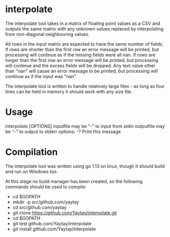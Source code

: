 #  interpolate

The interpolate tool takes in a matrix of floating point values as a CSV and outputs the same matrix with any unknown values
replaced by interpolating from non-diagonal neighbouring values.

All rows in the input matrix are expected to have the same number of fields.
If rows are shorter than the first row an error message will be printed, but processing will continue as if the missing fields were all nan.
If rows are longer than the first row an error message will be printed, but processing will continue and the excess fields will be dropped.
Any text value other than "nan" will cause an error message to be printed, but processing will continue as if the input was "nan".

The interpolate tool is written to handle relatively large files - as long as four lines can be held in memory it should work with any size file.

# Usage

interpolate [OPTIONS] <inputfile> <outputfile>
 inputfile may be "-" to input from stdin
 outputfile may be "-" to output to stderr
 options:
  -?    Print this message

# Compilation

The interpolate tool was written using go 1.13 on linux, though it should build and run on Windows too.

At this stage no build manager has been created, so the following commands should be used to compile:
* cd $GOPATH
* mkdir -p src/github.com/yaytay
* cd src/github.com/yaytay
* git clone https://github.com/Yaytay/interpolate.git
* cd $GOPATH
* git test github.com/Yaytay/interpolate
* git install github.com/Yaytay/interpolate
